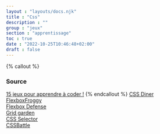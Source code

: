 ```yaml
---
layout : "layouts/docs.njk"
title : "Css"
description : ""
group : "jeux"
section : "apprentissage"
toc : true
date : "2022-10-25T10:46:48+02:00"
draft : false
---
```

{% callout %}
### Source
[15 jeux pour apprendre à coder !](https://www.youtube.com/watch?v=eDrjSMK_cyU)
{% endcallout %}
[CSS Diner](https://flukeout.github.io/)  
[FlexboxFroggy](https://flexboxfroggy.com/#fr)  
[Flexbox Defense](http://www.flexboxdefense.com/)  
[Grid garden](https://cssgridgarden.com/#freefire)  
[CSS Selector](https://frontend30.com/css-selectors-cheatsheet/)  
[CSSBattle](https://cssbattle.dev/)  
